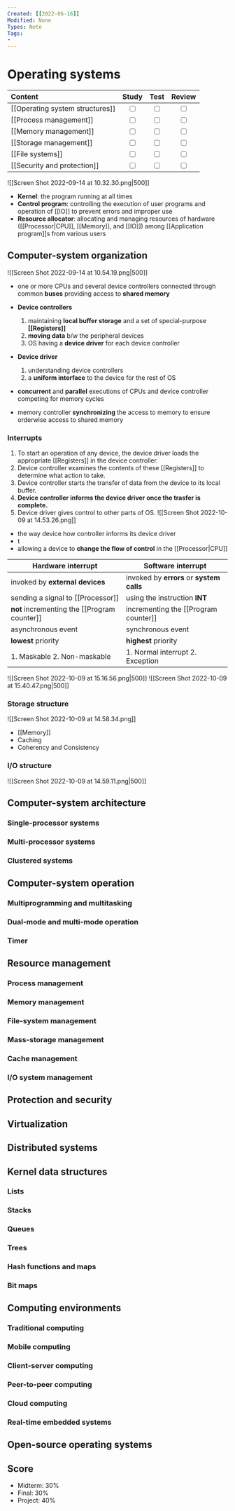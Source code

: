 ```yaml
---
Created: [[2022-06-16]]
Modified: None
Types: Note
Tags: 
- 
---
```

# Operating systems
| Content                         |           Study           |           Test            |          Review           |
|:------------------------------- |:-------------------------:|:-------------------------:|:-------------------------:|
| [[Operating system structures]] | <input type="checkbox" /> | <input type="checkbox" /> | <input type="checkbox" /> |
| [[Process management]]          | <input type="checkbox" /> | <input type="checkbox" /> | <input type="checkbox" /> |
| [[Memory management]]           | <input type="checkbox" /> | <input type="checkbox" /> | <input type="checkbox" /> |
| [[Storage management]]          | <input type="checkbox" /> | <input type="checkbox" /> | <input type="checkbox" /> |
| [[File systems]]                | <input type="checkbox" /> | <input type="checkbox" /> | <input type="checkbox" /> |
| [[Security and protection]]     | <input type="checkbox" /> | <input type="checkbox" /> | <input type="checkbox" /> |

![[Screen Shot 2022-09-14 at 10.32.30.png|500]]
- **Kernel**: the program running at all times
- **Control program**: controlling the execution of user programs and operation of [[IO]] to prevent errors and improper use
- **Resource allocator**: allocating and managing resources of hardware ([[Processor|CPU]], [[Memory]], and [[IO]]) among [[Application program]]s from various users

## Computer-system organization
![[Screen Shot 2022-09-14 at 10.54.19.png|500]]
- one or more CPUs and several device controllers connected through common **buses** providing access to **shared memory**

- **Device controllers** 
	1. maintaining **local buffer storage** and a set of special-purpose **[[Registers]]**
	2. **moving data** b/w the peripheral devices
	3. OS having a **device driver** for each device controller

- **Device driver**
	1. understanding device controllers
	2. a **uniform interface** to the device for the rest of OS

- **concurrent** and **parallel** executions of CPUs and device controller competing for memory cycles
- memory controller **synchronizing** the access to memory to ensure orderwise access to shared memory
### Interrupts
1. To start an operation of any device, the device driver loads the appropriate [[Registers]] in the device controller. 
2. Device controller examines the contents of these [[Registers]] to determine what action to take. 
3. Device controller starts the transfer of data from the device to its local buffer. 
4. **Device controller informs the device driver once the trasfer is complete.** 
5. Device driver gives control to other parts of OS. 
![[Screen Shot 2022-10-09 at 14.53.26.png]]
- the way device how controller informs its device driver
- t
- allowing a device to **change the flow of control** in the [[Processor|CPU]]

| Hardware interrupt                           | Software interrupt                        |
| -------------------------------------------- | ----------------------------------------- |
| invoked by **external devices**              | invoked by **errors** or **system calls** |
| sending a signal to [[Processor]]            | using the instruction **INT**             |
| **not** incrementing the [[Program counter]] | incrementing the [[Program counter]]      |
| asynchronous event                           | synchronous event                         |
| **lowest** priority                          | **highest** priority                      |
| 1. Maskable 2. Non-maskable                  | 1. Normal interrupt 2. Exception          |

![[Screen Shot 2022-10-09 at 15.16.56.png|500]]
![[Screen Shot 2022-10-09 at 15.40.47.png|500]]
### Storage structure
![[Screen Shot 2022-10-09 at 14.58.34.png]]
- [[Memory]]
- Caching
- Coherency and Consistency
### I/O structure
![[Screen Shot 2022-10-09 at 14.59.11.png|500]]

## Computer-system architecture
### Single-processor systems
### Multi-processor systems
### Clustered systems
## Computer-system operation
### Multiprogramming and multitasking
### Dual-mode and multi-mode operation
### Timer
## Resource management
### Process management
### Memory management
### File-system management
### Mass-storage management
### Cache management
### I/O system management
## Protection and security
## Virtualization
## Distributed systems
## Kernel data structures
### Lists
### Stacks
### Queues
### Trees
### Hash functions and maps
### Bit maps
## Computing environments
### Traditional computing
### Mobile computing
### Client-server computing
### Peer-to-peer computing
### Cloud computing
### Real-time embedded systems
## Open-source operating systems

## Score
- Midterm: 30%
- Final: 30%
- Project: 40%
